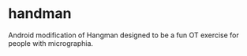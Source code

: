 handman
=======

Android modification of Hangman designed to be a fun OT exercise for people with micrographia.